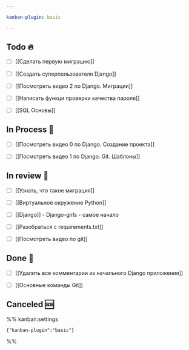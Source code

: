 ```yaml
---

kanban-plugin: basic

---
```


## Todo 🔥

- [ ] [[Сделать первую миграцию]]
- [ ] [[Создать суперпользователя Django]]
- [ ] [[Посмотреть видео 2 по Django. Миграции]]
- [ ] [[Написать функци проверки качества пароля]]
- [ ] [[SQL Основы]]


## In Process 🍉

- [ ] [[Посмотреть видео 0 по Django. Создание проекта]]
- [ ] [[Посмотреть видео 1 по Django. Git. Шаблоны]]


## In review 🥇

- [ ] [[Узнать, что такое миграция]]
- [ ] [[Виртуальное окружение Python]]
- [ ] [[Django]] - Django-girls - самое начало
- [ ] [[Разобраться с requirements.txt]]
- [ ] [[Посмотреть видео по git]]


## Done 🤽

- [ ] [[Удалить все комментарии из начального Django приложения]]
- [ ] [[Основные команды Git]]


## Canceled 🆘





%% kanban:settings
```
{"kanban-plugin":"basic"}
```
%%